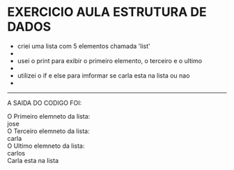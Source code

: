 # EXERCICIO AULA ESTRUTURA DE DADOS


<ul>
  <li>criei uma lista com 5 elementos chamada 'list' <br/> <li/>
  <li>usei o print para exibir o primeiro elemento, o terceiro e o ultimo <br/> <li/>
  <li>utilizei o if e else para imformar se carla esta na lista ou nao <br/> <li/>
</ul>


<hr/>

A SAIDA DO CODIGO FOI: <br/>

O Primeiro elemneto da lista: <br/>
jose <br/>
O Terceiro elemneto da lista: <br/>
carla <br/>
O Ultimo elemneto da lista: <br/>
carlos <br/>
Carla esta na lista <br/>
